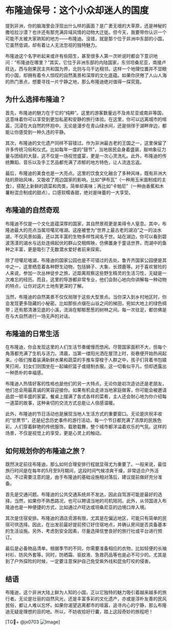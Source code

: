 # 布隆迪保号：这个小众却迷人的国度

提到非洲，你的脑海里会浮现出什么样的画面？是广袤无垠的大草原，还是神秘的撒哈拉沙漠？也许还有那充满异域风情的动物大迁徙。但今天，我要带你认识一个可能不太被大家熟知的地方——布隆迪。没错，就是那个位于非洲中东部的小国，它虽然低调，却有着让人无法忽视的独特魅力。

布隆迪这个名字听起来或许有些陌生，甚至很多人第一次听说时都会下意识地问：“布隆迪在哪里？”其实，它位于非洲东部的内陆国家，东邻坦桑尼亚，南接卢旺达，西与刚果民主共和国为界，北则与乌干达相邻。这样一个地理位置并不显眼的小国，却拥有着令人惊叹的自然美景和深厚的文化底蕴。如果你厌倦了人山人海的热门景点，想要寻找一片宁静之地，那么布隆迪绝对值得一探究竟。

## 为什么选择布隆迪？

首先，布隆迪的魅力在于它的“纯粹”。这里的游客数量远不及肯尼亚或南非等国，这意味着你可以享受到更加私密和安静的旅行体验。在这里，你可以远离城市的喧嚣，沉浸在大自然的怀抱中。无论是漫步在青山绿水间，还是徜徉于湖畔岸边，都能让你感受到一种久违的平静。

其次，布隆迪的文化遗产同样不容错过。作为非洲最古老的王国之一，这里保留了许多传统习俗和仪式。比如每年一度的“鼓节”，当地居民会身着盛装，敲响象征力量与团结的大鼓，这不仅是一场视觉盛宴，更是一次心灵洗礼。此外，布隆迪的传统舞蹈、音乐以及手工艺品都充满了浓郁的地方特色，让人流连忘返。

最后，布隆迪的美食也是一大亮点。这里的饮食文化融合了多种风味，既有非洲大陆的原始风味，又吸收了周边国家的影响。比如“伊布瓦”（一种用玉米面制成的主食），搭配上新鲜的蔬菜和肉类，简单却美味；再比如“卡帕尼”（一种由香蕉和木薯粉混合制成的甜点），口感软糯香甜，绝对是味蕾的一大享受。

## 布隆迪的自然奇观

布隆迪不仅是一个文化底蕴深厚的国家，其自然景观更是美得令人窒息。其中，布隆迪最大的亮点当属坦噶尼喀湖。这座被誉为“世界上最古老的湖泊”之一的淡水湖，不仅风景如画，还以其丰富的生物多样性闻名于世。站在湖边，你可以看到碧波荡漾的湖水与远处连绵起伏的群山交相辉映，仿佛置身于童话世界。而湖中的鱼种之丰富，更是吸引了无数潜水爱好者前来探索。

除了坦噶尼喀湖，布隆迪的国家公园也是不可错过的去处。鲁齐齐国家公园便是其中之一，这里栖息着各种野生动物，包括狮子、大象、长颈鹿等。对于喜欢冒险的人来说，参加一次丛林徒步之旅，近距离观察这些野生精灵的生活习性，无疑是一次难忘的经历。而且，这里的导游都非常专业，他们会耐心地向你讲解每一种动物的特点，让你对这片土地有更深的了解。

当然，布隆迪的自然美景不仅仅局限于这些大型景点。当你深入到乡村地区时，你会发现更多隐藏的小秘密。比如那些点缀在山谷之间的梯田，宛如大地上的绿色绸带；还有那清澈见底的小溪，流淌在郁郁葱葱的树林之间。每一次驻足，都仿佛是在与大自然进行一场无声的对话。

## 布隆迪的日常生活

在布隆迪，你会发现这里的人们生活节奏缓慢而悠闲。尽管国家面积不大，但每个角落都充满了生机与活力。清晨，当第一缕阳光洒在屋顶上时，街巷便开始热闹起来。小贩们推着装满新鲜水果和蔬菜的手推车穿梭于人群之中，孩子们背着书包嬉笑打闹，妇女们则围坐在一起编织篮子或缝制衣服。这一切看似平凡，但却透露出一种质朴的幸福感。

布隆迪人热情好客的性格也是他们的另一大特点。无论你是初次造访还是老朋友，他们总会用最真诚的笑容迎接你。如果有机会走进当地家庭做客，你可能会被邀请品尝一顿丰盛的家宴。餐桌上摆满了各式各样的菜肴，主人还会耐心地为你介绍每一道菜的故事，这种亲切的交流方式总能让人倍感温暖。

此外，布隆迪的节日活动也是展现当地人生活方式的重要窗口。无论是庆祝丰收的“甘蔗节”，还是纪念历史事件的游行活动，每一个节日都充满了浓厚的民族色彩。人们穿着鲜艳的传统服饰，载歌载舞，整个城市都洋溢着欢乐的气氛。这样的场景，不仅是视觉上的享受，更是心灵上的触动。

## 如何规划你的布隆迪之旅？

既然决定前往布隆迪，那么如何合理安排行程就显得尤为重要了。一般来说，最佳旅行时间是在每年的5月至9月期间，这段时间气候凉爽干燥，非常适合户外活动。不过需要注意的是，由于布隆迪的基础设施相对落后，建议提前做好充分准备。

首先是交通问题。布隆迪的公共交通系统并不发达，因此自驾游可能是最好的选择。当然，如果你不熟悉路况，也可以聘请当地的司机陪同。此外，从邻国进入布隆迪也是一种便捷的方式，比如通过卢旺达或坦桑尼亚的边境口岸入境。

其次是住宿安排。布隆迪的酒店资源有限，尤其是在偏远地区，可能只有简单的民宿可供选择。因此，在出发前最好提前预订好住宿地点，并确认房间是否具备基本的生活设施。另外，考虑到安全因素，尽量选择信誉良好的旅行社或平台进行预订。

最后是必备物品清单。根据季节的不同，你需要准备相应的衣物，比如轻便的长袖衬衫、防风外套等。同时，防晒霜、驱蚊液、急救药品等也是必不可少的。尤其是到了户外探险的时候，一定要注意保护自己免受紫外线和昆虫叮咬的侵害。

## 结语

布隆迪，这个非洲大陆上鲜为人知的小国，正以它独特的魅力吸引着越来越多的旅行者。无论是壮丽的自然风光，还是丰富多彩的文化遗产，亦或是淳朴友善的民风民俗，都让人难以忘怀。如果你渴望逃离都市的喧嚣，追寻内心的宁静，那么布隆迪无疑是理想的目的地。所以，不妨收拾好行囊，踏上这段奇妙的旅程吧！

[TG💪+ @jx0703 ![Image](https://github.com/user-attachments/assets/dbca1d08-cadb-493c-b0ec-ad6f7a83f270)]